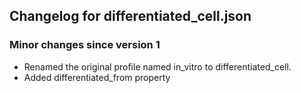 ## Changelog for differentiated_cell.json

### Minor changes since version 1
* Renamed the original profile named in_vitro to differentiated_cell.
* Added differentiated_from property
